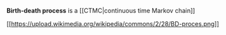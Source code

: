 **Birth-death process** is a [[CTMC|continuous time Markov chain]]

[[https://upload.wikimedia.org/wikipedia/commons/2/28/BD-proces.png]]